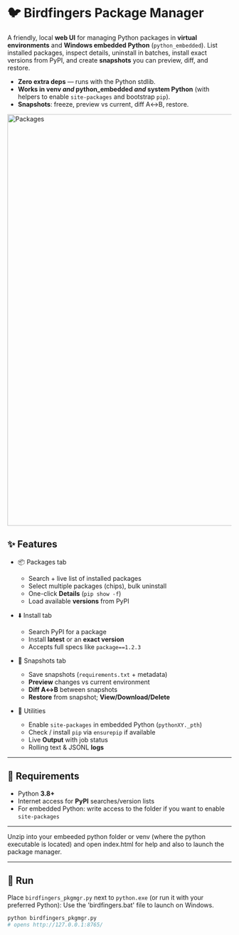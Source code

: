 # 🐦 Birdfingers Package Manager

A friendly, local **web UI** for managing Python packages in **virtual environments** and **Windows embedded Python** (`python_embedded`). List installed packages, inspect details, uninstall in batches, install exact versions from PyPI, and create **snapshots** you can preview, diff, and restore.

- **Zero extra deps** — runs with the Python stdlib.
- **Works in venv _and_ python_embedded _and_ system Python** (with helpers to enable `site-packages` and bootstrap `pip`).
- **Snapshots**: freeze, preview vs current, diff A↔B, restore.

<img width="1897" height="926" alt="Packages" src="https://github.com/user-attachments/assets/35b530f8-7eb7-459a-93ab-f555f6d6af60" />


## ✨ Features

- 📦 Packages tab
  - Search + live list of installed packages
  - Select multiple packages (chips), bulk uninstall
  - One-click **Details** (`pip show -f`)
  - Load available **versions** from PyPI

- ⬇️ Install tab
  - Search PyPI for a package
  - Install **latest** or an **exact version**
  - Accepts full specs like `package==1.2.3`

- 🧊 Snapshots tab
  - Save snapshots (`requirements.txt` + metadata)
  - **Preview** changes vs current environment
  - **Diff A↔B** between snapshots
  - **Restore** from snapshot; **View/Download/Delete**

- 🧰 Utilities
  - Enable `site-packages` in embedded Python (`pythonXY._pth`)
  - Check / install `pip` via `ensurepip` if available
  - Live **Output** with job status
  - Rolling text & JSONL **logs**

---

## 🧩 Requirements

- Python **3.8+**
- Internet access for **PyPI** searches/version lists
- For embedded Python: write access to the folder if you want to enable `site-packages`

---

Unzip into your embeeded python folder or venv (where the python executable is located) and open index.html for help and also to launch the package manager.

---

## 🚀 Run

Place `birdfingers_pkgmgr.py` next to `python.exe` (or run it with your preferred Python): Use the 'birdfingers.bat' file to launch on Windows.

```bash
python birdfingers_pkgmgr.py
# opens http://127.0.0.1:8765/

